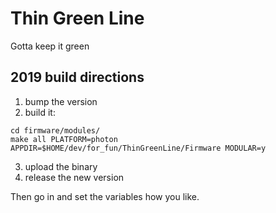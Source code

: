 # Thin Green Line

Gotta keep it green



## 2019 build directions

1. bump the version
2. build it:

```
cd firmware/modules/
make all PLATFORM=photon APPDIR=$HOME/dev/for_fun/ThinGreenLine/Firmware MODULAR=y
```

3. upload the binary
4. release the new version

Then go in and set the variables how you like.
